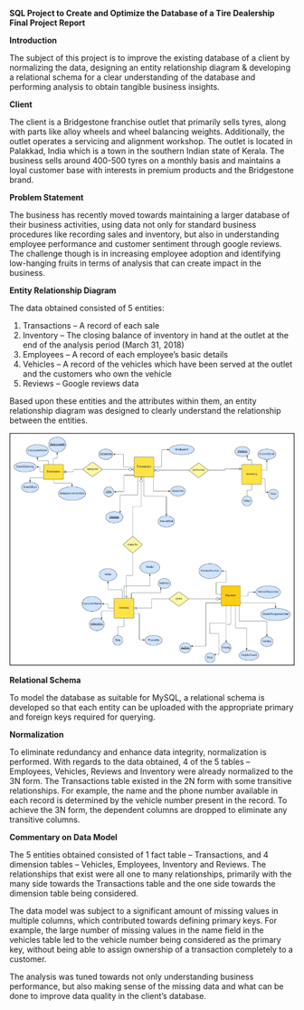 ﻿**SQL Project to Create and Optimize the Database of a Tire Dealership
Final Project Report**

**Introduction**

The subject of this project is to improve the existing database of a client by normalizing the data, designing an entity relationship diagram & developing a relational schema for a clear understanding of the database and performing analysis to obtain tangible business insights.

**Client**

The client is a Bridgestone franchise outlet that primarily sells tyres, along with parts like alloy wheels and wheel balancing weights. Additionally, the outlet operates a servicing and alignment workshop. The outlet is located in Palakkad, India which is a town in the southern Indian state of Kerala. The business sells around 400-500 tyres on a monthly basis and maintains a loyal customer base with interests in premium products and the Bridgestone brand.

**Problem Statement**

The business has recently moved towards maintaining a larger database of their business activities, using data not only for standard business procedures like recording sales and inventory, but also in understanding employee performance and customer sentiment through google reviews. The challenge though is in increasing employee adoption and identifying low-hanging fruits in terms of analysis that can create impact in the business.

**Entity Relationship Diagram**

The data obtained consisted of 5 entities:

1. Transactions – A record of each sale
1. Inventory – The closing balance of inventory in hand at the outlet at the end of the analysis period (March 31, 2018)
1. Employees – A record of each employee’s basic details
1. Vehicles – A record of the vehicles which have been served at the outlet and the customers who own the vehicle
1. Reviews – Google reviews data

Based upon these entities and the attributes within them, an entity relationship diagram was designed to clearly understand the relationship between the entities.

![Alt text](ER.png)


**Relational Schema**

To model the database as suitable for MySQL, a relational schema is developed so that each entity can be uploaded with the appropriate primary and foreign keys required for querying.

**Normalization**

To eliminate redundancy and enhance data integrity, normalization is performed. With regards to the data obtained, 4 of the 5 tables – Employees, Vehicles, Reviews and Inventory were already normalized to the 3N form. The Transactions table existed in the 2N form with some transitive relationships. For example, the name and the phone number available in each record is determined by the vehicle number present in the record. To achieve the 3N form, the dependent columns are dropped to eliminate any transitive columns.


**Commentary on Data Model**

The 5 entities obtained consisted of 1 fact table – Transactions, and 4 dimension tables – Vehicles, Employees, Inventory and Reviews. The relationships that exist were all one to many relationships, primarily with the many side towards the Transactions table and the one side towards the dimension table being considered.

The data model was subject to a significant amount of missing values in multiple columns, which contributed towards defining primary keys. For example, the large number of missing values in the name field in the vehicles table led to the vehicle number being considered as the primary key, without being able to assign ownership of a transaction completely to a customer.

The analysis was tuned towards not only understanding business performance, but also making sense of the missing data and what can be done to improve data quality in the client’s database.
